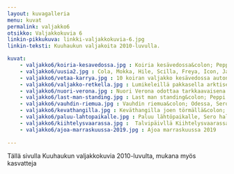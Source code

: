 ```yaml
---
layout: kuvagalleria
menu: kuvat
permalink: valjakko6
otsikko: Valjakkokuvia 6
linkin-pikkukuva: linkki-valjakkokuvia-6.jpg
linkin-teksti: Kuuhaukun valjakoita 2010-luvulla.

kuvat:
    - valjakko6/koiria-kesavedossa.jpg : Koiria kesävedossa&colon; Peppi, Joiku, Freya, Odessa ja Sero 
    - valjakko6/uusia2.jpg : Cola, Mokka, Hile, Scilla, Freya, Icon, Jade ja Pepsi (Nata ja Joiku takana) 
    - valjakko6/vetaa-karrya.jpg : 10 koiran valjakko kesävedossa auton edessä
    - valjakko6/valjakko-retkella.jpg : Lumikeleillä pakkasella arktiset rekikoirat ovat omimmassa elementissään
    - valjakko6/nuori-verona.jpg : Nuori Verona odottaa tarkkaavaisena lähtökomentoa&colon; Mush!  
    - valjakko6/last-man-standing.jpg : Last man standing&colon; Peppi katsoo haikeana reitille ajon jälkeen
    - valjakko6/vauhdin-riemua.jpg : Vauhdin riemua&colon; Odessa, Sero ja Verona  
    - valjakko6/kevathangilla.jpg : Keväthangilla joen törmällä&colon; Odessa, Valo ja Sero
    - valjakko6/paluu-lahtopaikalle.jpg : Paluu lähtöpaikalle, Sero haluaisi palata reitille 
    - valjakko6/kiihtelysvaarassa.jpg :  Talvipäivllä Kiihtelysvaarassa, 22 km:n reitti taittui hienosti
    - valjakko6/ajoa-marraskuussa-2019.jpg : Ajoa marraskuussa 2019
    
---
```


Tällä sivulla Kuuhaukun valjakkokuvia 2010-luvulta,  mukana myös kasvatteja
